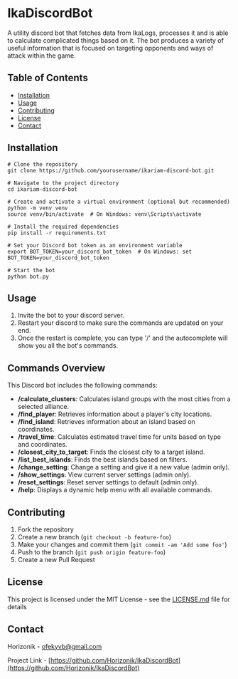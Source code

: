 # IkaDiscordBot

A utility discord bot that fetches data from IkaLogs, processes it and is able to calculate complicated things based on
it. The bot produces a variety of useful information that is focused on targeting opponents and ways of attack within
the game.

## Table of Contents

- [Installation](#installation)
- [Usage](#usage)
- [Contributing](#contributing)
- [License](#license)
- [Contact](#contact)

## Installation

```
# Clone the repository
git clone https://github.com/yourusername/ikariam-discord-bot.git

# Navigate to the project directory
cd ikariam-discord-bot

# Create and activate a virtual environment (optional but recommended)
python -m venv venv
source venv/bin/activate  # On Windows: venv\Scripts\activate

# Install the required dependencies
pip install -r requirements.txt

# Set your Discord bot token as an environment variable
export BOT_TOKEN=your_discord_bot_token  # On Windows: set BOT_TOKEN=your_discord_bot_token

# Start the bot
python bot.py
```

## Usage

1. Invite the bot to your discord server.
2. Restart your discord to make sure the commands are updated on your end.
3. Once the restart is complete, you can type '/' and the autocomplete will show you all the
   bot's commands.

## Commands Overview

This Discord bot includes the following commands:

- **/calculate_clusters**: Calculates island groups with the most cities from a selected alliance.
- **/find_player**: Retrieves information about a player's city locations.
- **/find_island**: Retrieves information about an island based on coordinates.
- **/travel_time**: Calculates estimated travel time for units based on type and coordinates.
- **/closest_city_to_target**: Finds the closest city to a target island.
- **/list_best_islands**: Finds the best islands based on filters.
- **/change_setting**: Change a setting and give it a new value (admin only).
- **/show_settings**: View current server settings (admin only).
- **/reset_settings**: Reset server settings to default (admin only).
- **/help**: Displays a dynamic help menu with all available commands.

## Contributing

1. Fork the repository
2. Create a new branch (`git checkout -b feature-foo`)
3. Make your changes and commit them (`git commit -am 'Add some foo'`)
4. Push to the branch (`git push origin feature-foo`)
5. Create a new Pull Request

## License

This project is licensed under the MIT License - see the [LICENSE.md](LICENSE) file for details

## Contact

Horizonik - [ofekyvb@gmail.com](mailto:ofekyvb@gmail.com)

Project Link - [https://github.com/Horizonik/IkaDiscordBot](https://github.com/Horizonik/IkaDiscordBot)
